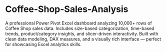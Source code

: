 # Coffee-Shop-Sales-Analysis
A professional Power Pivot Excel dashboard analyzing 10,000+ rows of Coffee Shop sales data. Includes size-based categorization, time-based trends, product/category insights, and slicer-driven interactivity. Built with clean data modeling, DAX measures, and a visually rich interface — perfect for showcasing Excel analytics skills.
